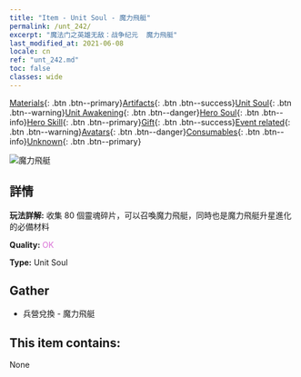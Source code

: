 ```yaml
---
title: "Item - Unit Soul - 魔力飛艇"
permalink: /unt_242/
excerpt: "魔法门之英雄无敌：战争纪元  魔力飛艇"
last_modified_at: 2021-06-08
locale: cn
ref: "unt_242.md"
toc: false
classes: wide
---
```

 [Materials](/ItemsCN/){: .btn .btn--primary}[Artifacts](/ItemsCN/Artifacts/){: .btn .btn--success}[Unit Soul](/ItemsCN/UnitSoul/){: .btn .btn--warning}[Unit Awakening](/ItemsCN/UnitAwakening/){: .btn .btn--danger}[Hero Soul](/ItemsCN/HeroSoul/){: .btn .btn--info}[Hero Skill](/ItemsCN/HeroSkill/){: .btn .btn--primary}[Gift](/ItemsCN/Gift/){: .btn .btn--success}[Event related](/ItemsCN/Events/){: .btn .btn--warning}[Avatars](/ItemsCN/Avatars/){: .btn .btn--danger}[Consumables](/ItemsCN/Consumables/){: .btn .btn--info}[Unknown](/ItemsCN/Unknown/){: .btn .btn--primary}

 ![魔力飛艇](/images/u/ti_reqiqiu.jpg)

## 詳情
 **玩法詳解:** 收集 80 個靈魂碎片，可以召喚魔力飛艇，同時也是魔力飛艇升星進化的必備材料

 **Quality:** <span style="color: #DA70D6">OK</span>

 **Type:** Unit Soul

## Gather

*    兵營兌換 - 魔力飛艇 

## This item contains:

  None

